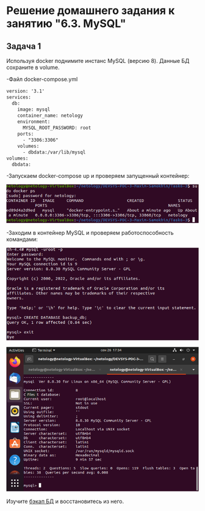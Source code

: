 # Решение домашнего задания к занятию "6.3. MySQL"



## Задача 1

Используя docker поднимите инстанс MySQL (версию 8). Данные БД сохраните в volume.

-Файл docker-compose.yml

```
version: '3.1'
services:
  db:
    image: mysql
    container_name: netology
    environment:
      MYSQL_ROOT_PASSWORD: root
    ports:
      - "3306:3306"
    volumes:
      - dbdata:/var/lib/mysql
volumes:
  dbdata:
```
-Запускаем docker-compose up и проверяем запущенный контейнер:

![img.png](https://github.com/mksamm/DEVSYS-PDC-3-Maxim-Samokhin/blob/main/Task6-3/img/SQL31.PNG)

-Заходим в контейнер MySQL и проверяем работоспособность командами:

![img.png](https://github.com/mksamm/DEVSYS-PDC-3-Maxim-Samokhin/blob/main/Task6-3/img/SQL33.PNG)

![img.png](https://github.com/mksamm/DEVSYS-PDC-3-Maxim-Samokhin/blob/main/Task6-3/img/SQL32.PNG)

Изучите [бэкап БД](https://github.com/netology-code/virt-homeworks/tree/master/06-db-03-mysql/test_data) и восстановитесь из него.



